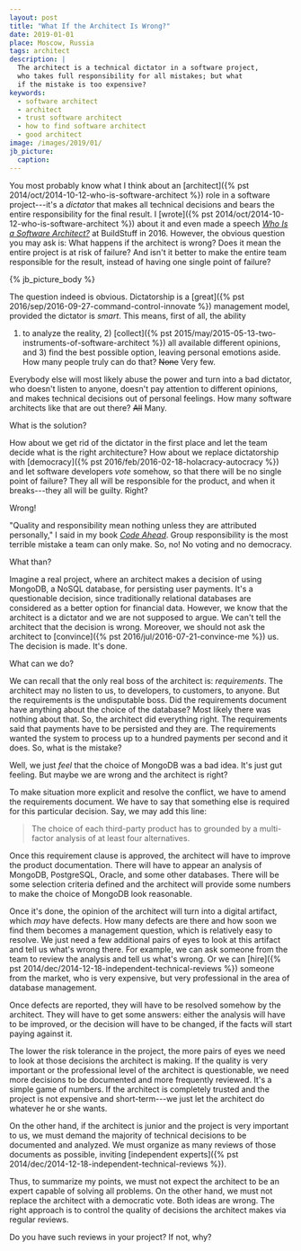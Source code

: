 ```yaml
---
layout: post
title: "What If the Architect Is Wrong?"
date: 2019-01-01
place: Moscow, Russia
tags: architect
description: |
  The architect is a technical dictator in a software project,
  who takes full responsibility for all mistakes; but what
  if the mistake is too expensive?
keywords:
  - software architect
  - architect
  - trust software architect
  - how to find software architect
  - good architect
image: /images/2019/01/
jb_picture:
  caption:
---
```


You most probably know what I think about an
[architect]({% pst 2014/oct/2014-10-12-who-is-software-architect %})
role in a software project---it's a _dictator_ that makes all technical decisions
and bears the entire responsibility for the final result. I [wrote]({% pst 2014/oct/2014-10-12-who-is-software-architect %})
about it and even made a speech [_Who Is a Software Architect?_](https://www.youtube.com/watch?v=R1lA7pN60xg)
at BuildStuff in 2016. However, the obvious question you may ask is:
What happens if the architect is wrong? Does it mean the entire project
is at risk of failure? And isn't it better to make the entire team responsible
for the result, instead of having one single point of failure?

<!--more-->

{% jb_picture_body %}

The question indeed is obvious. Dictatorship is a [great]({% pst 2016/sep/2016-09-27-command-control-innovate %})
management model, provided the dictator is _smart_. This means, first of all, the ability
1) to analyze the reality, 2) [collect]({% pst 2015/may/2015-05-13-two-instruments-of-software-architect %})
all available different opinions, and 3) find
the best possible option, leaving personal emotions aside. How many people
truly can do that? <del>None</del> Very few.

Everybody else will most likely abuse the power and turn into a bad dictator,
who doesn't listen to anyone, doesn't pay attention to different opinions,
and makes technical decisions out of personal feelings. How many
software architects like that are out there? <del>All</del> Many.

What is the solution?

How about we get rid of the dictator in the first place and let the team
decide what is the right architecture? How about we replace dictatorship
with [democracy]({% pst 2016/feb/2016-02-18-holacracy-autocracy %})
and let software developers _vote_ somehow, so that there will
be no single point of failure? They all will be responsible for the product,
and when it breaks---they all will be guilty. Right?

Wrong!

"Quality and responsibility mean nothing unless they are attributed personally,"
I said in my book [_Code Ahead_](/code-ahead.html). Group responsibility
is the most terrible mistake a team can only make. So, no! No voting and no democracy.

What than?

Imagine a real project, where an architect makes a decision of using MongoDB, a NoSQL database, for persisting
user payments. It's a questionable decision, since traditionally relational databases
are considered as a better option for financial data. However, we know that the architect
is a dictator and we are not supposed to argue. We can't tell the architect
that the decision is wrong. Moreover, we should not ask the architect to
[convince]({% pst 2016/jul/2016-07-21-convince-me %}) us. The decision is made. It's done.

What can we do?

We can recall that the only real boss of the architect is: _requirements_. The
architect may no listen to us, to developers, to customers, to anyone. But
the requirements is the undisputable boss. Did the requirements document
have anything about the choice of the database? Most likely there was nothing
about that. So, the architect did everything right. The requirements said
that payments have to be persisted and they are. The requirements wanted
the system to process up to a hundred payments per second and it does. So,
what is the mistake?

Well, we just _feel_ that the choice of MongoDB was a bad idea. It's just gut feeling.
But maybe we are wrong and the architect is right?

To make situation more explicit and resolve the conflict,
we have to amend the requirements document. We have
to say that something else is required for this particular decision. Say,
we may add this line:

> The choice of each third-party product has
to grounded by a multi-factor analysis of
at least four alternatives.

Once this requirement clause is approved, the architect will have to improve the
product documentation. There will have to appear an analysis of MongoDB,
PostgreSQL, Oracle, and some other databases. There will be some selection
criteria defined and the architect will provide some numbers to make the
choice of MongoDB look reasonable.

Once it's done, the opinion of the architect will turn into a digital artifact,
which _may_ have defects. How many defects are there and how soon we find them
becomes a management question, which is relatively easy to resolve. We just
need a few additional pairs of eyes to look at this artifact and tell us
what's wrong there. For example, we can ask someone from the team to review
the analysis and tell us what's wrong. Or we can [hire]({% pst 2014/dec/2014-12-18-independent-technical-reviews %})
someone from the market, who is very expensive, but
very professional in the area of database management.

Once defects are reported, they will have to be resolved somehow by the
architect. They will have to get some answers: either the analysis will have
to be improved, or the decision will have to be changed, if the facts will
start paying against it.

The lower the risk tolerance in the project, the more pairs of eyes we need
to look at those decisions the architect is making. If the quality is very
important or the professional level of the architect is questionable, we need
more decisions to be documented and more frequently reviewed. It's a simple
game of numbers. If the architect is completely trusted and the project is not
expensive and short-term---we just let the architect do whatever he or she
wants.

On the other hand, if the architect is junior and the project is very important
to us, we must demand the majority of technical decisions to be documented
and analyzed. We must organize as many reviews of those documents as possible,
inviting [independent experts]({% pst 2014/dec/2014-12-18-independent-technical-reviews %}).

Thus, to summarize my points, we must not expect the architect to be an expert
capable of solving all problems. On the other hand, we must not replace the
architect with a democratic vote. Both ideas are wrong. The right approach is
to control the quality of decisions the architect makes via regular reviews.

Do you have such reviews in your project? If not, why?
